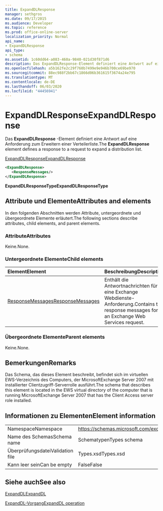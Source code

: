 ```yaml
---
title: ExpandDLResponse
manager: sethgros
ms.date: 09/17/2015
ms.audience: Developer
ms.topic: reference
ms.prod: office-online-server
localization_priority: Normal
api_name:
- ExpandDLResponse
api_type:
- schema
ms.assetid: 1c60dd64-a083-460a-9840-021d30f871d6
description: Das ExpandDLResponse-Element definiert eine Antwort auf eine Anforderung zum Erweitern einer Verteilerliste.
ms.openlocfilehash: a5b162fe2c29f760b7499e9e946b700ce69be970
ms.sourcegitcommit: 88ec988f2bb67c1866d06b361615f3674a24e795
ms.translationtype: MT
ms.contentlocale: de-DE
ms.lasthandoff: 06/03/2020
ms.locfileid: "44456941"
---
```

# <a name="expanddlresponse"></a><span data-ttu-id="99a5a-103">ExpandDLResponse</span><span class="sxs-lookup"><span data-stu-id="99a5a-103">ExpandDLResponse</span></span>

<span data-ttu-id="99a5a-104">Das **ExpandDLResponse** -Element definiert eine Antwort auf eine Anforderung zum Erweitern einer Verteilerliste.</span><span class="sxs-lookup"><span data-stu-id="99a5a-104">The **ExpandDLResponse** element defines a response to a request to expand a distribution list.</span></span> 
  
[<span data-ttu-id="99a5a-105">ExpandDLResponse</span><span class="sxs-lookup"><span data-stu-id="99a5a-105">ExpandDLResponse</span></span>](expanddlresponse.md)
  
```xml
<ExpandDLResponse>
   <ResponseMessages/>
</ExpandDLResponse>
```

 <span data-ttu-id="99a5a-106">**ExpandDLResponseType**</span><span class="sxs-lookup"><span data-stu-id="99a5a-106">**ExpandDLResponseType**</span></span>
## <a name="attributes-and-elements"></a><span data-ttu-id="99a5a-107">Attribute und Elemente</span><span class="sxs-lookup"><span data-stu-id="99a5a-107">Attributes and elements</span></span>

<span data-ttu-id="99a5a-108">In den folgenden Abschnitten werden Attribute, untergeordnete und übergeordnete Elemente erläutert.</span><span class="sxs-lookup"><span data-stu-id="99a5a-108">The following sections describe attributes, child elements, and parent elements.</span></span>
  
### <a name="attributes"></a><span data-ttu-id="99a5a-109">Attribute</span><span class="sxs-lookup"><span data-stu-id="99a5a-109">Attributes</span></span>

<span data-ttu-id="99a5a-110">Keine.</span><span class="sxs-lookup"><span data-stu-id="99a5a-110">None.</span></span>
  
### <a name="child-elements"></a><span data-ttu-id="99a5a-111">Untergeordnete Elemente</span><span class="sxs-lookup"><span data-stu-id="99a5a-111">Child elements</span></span>

|<span data-ttu-id="99a5a-112">**Element**</span><span class="sxs-lookup"><span data-stu-id="99a5a-112">**Element**</span></span>|<span data-ttu-id="99a5a-113">**Beschreibung**</span><span class="sxs-lookup"><span data-stu-id="99a5a-113">**Description**</span></span>|
|:-----|:-----|
|[<span data-ttu-id="99a5a-114">ResponseMessages</span><span class="sxs-lookup"><span data-stu-id="99a5a-114">ResponseMessages</span></span>](responsemessages.md) <br/> |<span data-ttu-id="99a5a-115">Enthält die Antwortnachrichten für eine Exchange Webdienste-Anforderung.</span><span class="sxs-lookup"><span data-stu-id="99a5a-115">Contains the response messages for an Exchange Web Services request.</span></span>  <br/> |
   
### <a name="parent-elements"></a><span data-ttu-id="99a5a-116">Übergeordnete Elemente</span><span class="sxs-lookup"><span data-stu-id="99a5a-116">Parent elements</span></span>

<span data-ttu-id="99a5a-117">Keine.</span><span class="sxs-lookup"><span data-stu-id="99a5a-117">None.</span></span>
  
## <a name="remarks"></a><span data-ttu-id="99a5a-118">Bemerkungen</span><span class="sxs-lookup"><span data-stu-id="99a5a-118">Remarks</span></span>

<span data-ttu-id="99a5a-119">Das Schema, das dieses Element beschreibt, befindet sich im virtuellen EWS-Verzeichnis des Computers, der MicrosoftExchange Server 2007 mit installierter Clientzugriff-Serverrolle ausführt.</span><span class="sxs-lookup"><span data-stu-id="99a5a-119">The schema that describes this element is located in the EWS virtual directory of the computer that is running MicrosoftExchange Server 2007 that has the Client Access server role installed.</span></span>
  
## <a name="element-information"></a><span data-ttu-id="99a5a-120">Informationen zu Elementen</span><span class="sxs-lookup"><span data-stu-id="99a5a-120">Element information</span></span>

|||
|:-----|:-----|
|<span data-ttu-id="99a5a-121">Namespace</span><span class="sxs-lookup"><span data-stu-id="99a5a-121">Namespace</span></span>  <br/> |https://schemas.microsoft.com/exchange/services/2006/types  <br/> |
|<span data-ttu-id="99a5a-122">Name des Schemas</span><span class="sxs-lookup"><span data-stu-id="99a5a-122">Schema name</span></span>  <br/> |<span data-ttu-id="99a5a-123">Schematypen</span><span class="sxs-lookup"><span data-stu-id="99a5a-123">Types schema</span></span>  <br/> |
|<span data-ttu-id="99a5a-124">Überprüfungsdatei</span><span class="sxs-lookup"><span data-stu-id="99a5a-124">Validation file</span></span>  <br/> |<span data-ttu-id="99a5a-125">Types.xsd</span><span class="sxs-lookup"><span data-stu-id="99a5a-125">Types.xsd</span></span>  <br/> |
|<span data-ttu-id="99a5a-126">Kann leer sein</span><span class="sxs-lookup"><span data-stu-id="99a5a-126">Can be empty</span></span>  <br/> |<span data-ttu-id="99a5a-127">False</span><span class="sxs-lookup"><span data-stu-id="99a5a-127">False</span></span>  <br/> |
   
## <a name="see-also"></a><span data-ttu-id="99a5a-128">Siehe auch</span><span class="sxs-lookup"><span data-stu-id="99a5a-128">See also</span></span>



[<span data-ttu-id="99a5a-129">ExpandDL</span><span class="sxs-lookup"><span data-stu-id="99a5a-129">ExpandDL</span></span>](expanddl.md)
  
[<span data-ttu-id="99a5a-130">ExpandDL-Vorgang</span><span class="sxs-lookup"><span data-stu-id="99a5a-130">ExpandDL operation</span></span>](expanddl-operation.md)

